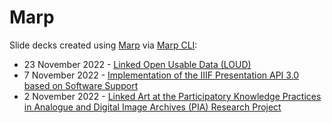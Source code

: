 # Marp

 Slide decks created using [Marp](https://marp.app) via [Marp CLI](https://github.com/marp-team/marp-cli):

- 23 November 2022 - [Linked Open Usable Data (LOUD)](https://julsraemy.ch/prezi/loud-rise.html)
 - 7 November 2022 - [Implementation of the IIIF Presentation API 3.0 based on Software Support](https://julsraemy.ch/prezi/euromed2022-pia-iiif.html)
 - 2 November 2022 - [Linked Art at the Participatory Knowledge Practices in Analogue and Digital Image Archives (PIA) Research Project](https://julsraemy.ch/prezi/linkedart-pia.html)